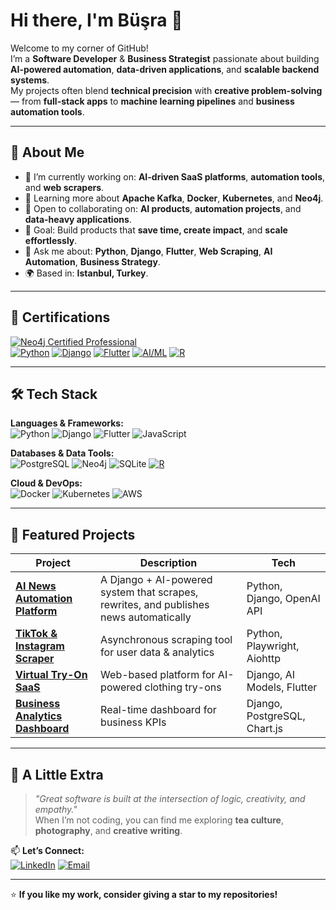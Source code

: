 # Hi there, I'm Büşra 👋

Welcome to my corner of GitHub!  
I’m a **Software Developer** & **Business Strategist** passionate about building **AI-powered automation**, **data-driven applications**, and **scalable backend systems**.  
My projects often blend **technical precision** with **creative problem-solving** — from **full-stack apps** to **machine learning pipelines** and **business automation tools**.

---

## 💼 About Me

- 🔭 I’m currently working on: **AI-driven SaaS platforms**, **automation tools**, and **web scrapers**.
- 🌱 Learning more about **Apache Kafka**, **Docker**, **Kubernetes**, and **Neo4j**.
- 🤝 Open to collaborating on: **AI products**, **automation projects**, and **data-heavy applications**.
- 🎯 Goal: Build products that **save time, create impact**, and **scale effortlessly**.
- 💬 Ask me about: **Python**, **Django**, **Flutter**, **Web Scraping**, **AI Automation**, **Business Strategy**.
- 🌍 Based in: **Istanbul, Turkey**.

---

## 📜 Certifications

[![Neo4j Certified Professional](https://img.shields.io/badge/Neo4j-Certified%20Professional-blue?style=flat-square&logo=neo4j)](https://graphacademy.neo4j.com/c/08291a2f-d8db-4985-a7c9-73d21ee00c8b)  
[![Python](https://img.shields.io/badge/Python-Expert-3776AB?style=flat-square&logo=python&logoColor=white)](#)
[![Django](https://img.shields.io/badge/Django-Advanced-092E20?style=flat-square&logo=django&logoColor=white)](#)
[![Flutter](https://img.shields.io/badge/Flutter-Intermediate-02569B?style=flat-square&logo=flutter&logoColor=white)](#)
[![AI/ML](https://img.shields.io/badge/AI%2FML-Enthusiast-FF6F00?style=flat-square&logo=tensorflow&logoColor=white)](#)
[![R](https://img.shields.io/badge/R-Data%20Science-276DC3?style=flat-square&logo=r&logoColor=white)](#)

---

## 🛠 Tech Stack

**Languages & Frameworks:**  
![Python](https://img.shields.io/badge/-Python-3776AB?style=for-the-badge&logo=python&logoColor=white)
![Django](https://img.shields.io/badge/-Django-092E20?style=for-the-badge&logo=django&logoColor=white)
![Flutter](https://img.shields.io/badge/-Flutter-02569B?style=for-the-badge&logo=flutter&logoColor=white)
![JavaScript](https://img.shields.io/badge/-JavaScript-F7DF1E?style=for-the-badge&logo=javascript&logoColor=black)

**Databases & Data Tools:**  
![PostgreSQL](https://img.shields.io/badge/-PostgreSQL-4169E1?style=for-the-badge&logo=postgresql&logoColor=white)
![Neo4j](https://img.shields.io/badge/-Neo4j-018bff?style=for-the-badge&logo=neo4j&logoColor=white)
![SQLite](https://img.shields.io/badge/-SQLite-003B57?style=for-the-badge&logo=sqlite&logoColor=white)
[![R](https://img.shields.io/badge/R-Data%20Science-276DC3?style=flat-square&logo=r&logoColor=white)](#)

**Cloud & DevOps:**  
![Docker](https://img.shields.io/badge/-Docker-2496ED?style=for-the-badge&logo=docker&logoColor=white)
![Kubernetes](https://img.shields.io/badge/-Kubernetes-326CE5?style=for-the-badge&logo=kubernetes&logoColor=white)
![AWS](https://img.shields.io/badge/-AWS-232F3E?style=for-the-badge&logo=amazonaws&logoColor=white)

---

## 📌 Featured Projects

| Project | Description | Tech |
| ------- | ----------- | ---- |
| [**AI News Automation Platform**](#) | A Django + AI-powered system that scrapes, rewrites, and publishes news automatically | Python, Django, OpenAI API |
| [**TikTok & Instagram Scraper**](#) | Asynchronous scraping tool for user data & analytics | Python, Playwright, Aiohttp |
| [**Virtual Try-On SaaS**](#) | Web-based platform for AI-powered clothing try-ons | Django, AI Models, Flutter |
| [**Business Analytics Dashboard**](#) | Real-time dashboard for business KPIs | Django, PostgreSQL, Chart.js |

---


## 🌸 A Little Extra

> *"Great software is built at the intersection of logic, creativity, and empathy."*  
When I’m not coding, you can find me exploring **tea culture**, **photography**, and **creative writing**.

📫 **Let’s Connect:**  
[![LinkedIn](https://img.shields.io/badge/-LinkedIn-0A66C2?style=flat-square&logo=linkedin&logoColor=white)](https://www.linkedin.com/in/b%C3%BC%C5%9Fra-ata%C5%9F-956703130/) 
[![Email](https://img.shields.io/badge/-Email-D14836?style=flat-square&logo=gmail&logoColor=white)](mailto:bbusra.atass@gmail.com)

---
⭐ **If you like my work, consider giving a star to my repositories!**
